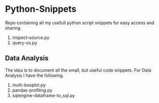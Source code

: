# Python-Snippets
Repo containing all my usefull python script snippets for easy access and sharing.
1. inspect-source.py
2. query-os.py

## Data Analysis
The idea is to document all the small, but useful code snippets. For Data Analysis I have the following.
1. multi-boxplot.py  
2. pandas-profiling.py
3. sqlengine-dataframe-to_sql.py